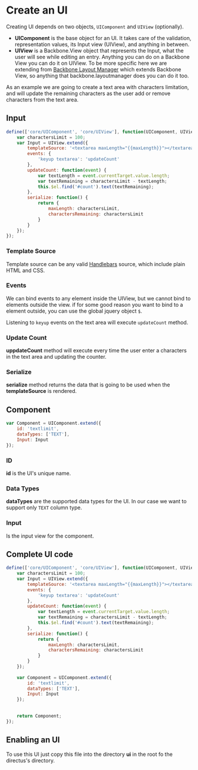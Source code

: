 # Create an UI

Creating UI depends on two objects, `UIComponent` and `UIView` (optionally).

- **UIComponent** is the base object for an UI. It takes care of the validation, representation values, its Input view (UIView), and anything in between.
- **UIView** is a Backbone.View object that represents the Input, what the user will see while editing an entry. Anything you can do on a Backbone View you can do it on UIView. To be more specific here we are extending from [Backbone Layout Manager](https://github.com/tbranyen/backbone.layoutmanager) which extends Backbone View, so anything that backbone.layoutmanager does you can do it too.

As an example we are going to create a text area with characters limitation, and will update the remaining characters as the user add or remove characters from the text area.

## Input
 
```js
define(['core/UIComponent', 'core/UIView'], function(UIComponent, UIView) {
    var charactersLimit = 100;
    var Input = UIView.extend({        
        templateSource: '<textarea maxLength="{{maxLength}}"></textarea><span id="count">{{charactersRemaining}}</span>',
        events: {
            'keyup textarea': 'updateCount'
        },
        updateCount: function(event) {
            var textLength = event.currentTarget.value.length;
            var textRemaining = charactersLimit - textLength;
            this.$el.find('#count').text(textRemaining);
        },
        serialize: function() {
            return {
                maxLength: charactersLimit,
                charactersRemaining: charactersLimit
            }
        }
    });
});
``` 

### Template Source
Template source can be any valid [Handlebars](http://handlebarsjs.com) source, which include plain HTML and CSS.

### Events
We can bind events to any element inside the UIView, but we cannot bind to elements outside the view. if for some good reason you want to bind to a element outside, you can use the global jquery object `$`.

Listening to `keyup` events on the text area will execute `updateCount` method.

### Update Count
**uppdateCount** method will execute every time the user enter a characters in the text area and updating the counter.

### Serialize
**serialize** method returns the data that is going to be used when the **templateSource** is rendered.

## Component

```js
var Component = UIComponent.extend({
    id: 'textlimit',
    dataTypes: ['TEXT'],
    Input: Input
});
```


### ID
**id** is the UI's unique name.

### Data Types
**dataTypes** are the supported data types for the UI. In our case we want to support only `TEXT` column type.
 
### Input
Is the input view for the component.

## Complete UI code

```js
define(['core/UIComponent', 'core/UIView'], function(UIComponent, UIView) {
    var charactersLimit = 100;
    var Input = UIView.extend({        
        templateSource: '<textarea maxLength="{{maxLength}}"></textarea><span id="count">{{charactersRemaining}}</span>',
        events: {
            'keyup textarea': 'updateCount'
        },
        updateCount: function(event) {
            var textLength = event.currentTarget.value.length;
            var textRemaining = charactersLimit - textLength;
            this.$el.find('#count').text(textRemaining);
        },
        serialize: function() {
            return {
                maxLength: charactersLimit,
                charactersRemaining: charactersLimit
            }
        }  
    });
    
    var Component = UIComponent.extend({
        id: 'textlimit',
        dataTypes: ['TEXT'],
        Input: Input
    });
    
    
    return Component;
});
```

## Enabling an UI
To use this UI just copy this file into the directory **ui** in the root fo the directus's directory.
